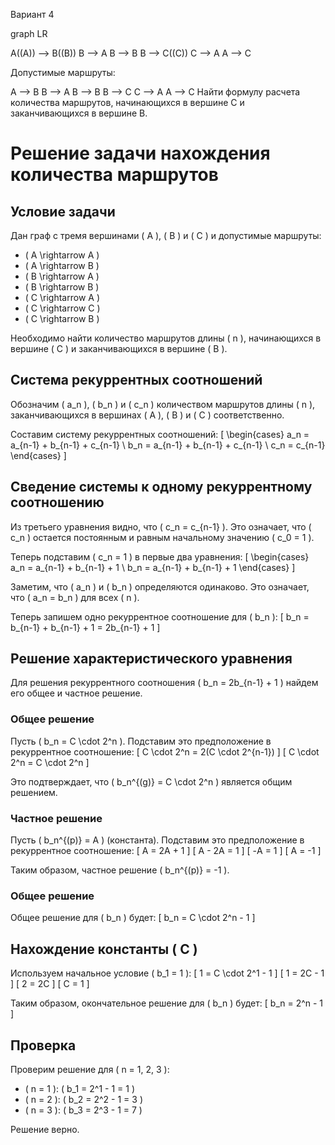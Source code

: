 Вариант 4

graph LR

A((A)) --> B((B))
B --> A
B --> B
B --> C((C))
C --> A
A --> C


Допустимые маршруты:

A --> B
B --> A
B --> B
B --> C
C --> A
A --> C
Найти формулу расчета количества маршрутов, начинающихся в вершине C и заканчивающихся в вершине B.


 # Решение задачи нахождения количества маршрутов

## Условие задачи

Дан граф с тремя вершинами \( A \), \( B \) и \( C \) и допустимые маршруты:

- \( A \rightarrow A \)
- \( A \rightarrow B \)
- \( B \rightarrow A \)
- \( B \rightarrow B \)
- \( C \rightarrow A \)
- \( C \rightarrow C \)
- \( C \rightarrow B \)

Необходимо найти количество маршрутов длины \( n \), начинающихся в вершине \( C \) и заканчивающихся в вершине \( B \).

## Система рекуррентных соотношений

Обозначим \( a_n \), \( b_n \) и \( c_n \) количеством маршрутов длины \( n \), заканчивающихся в вершинах \( A \), \( B \) и \( C \) соответственно.

Составим систему рекуррентных соотношений:
\[
\begin{cases}
a_n = a_{n-1} + b_{n-1} + c_{n-1} \\
b_n = a_{n-1} + b_{n-1} + c_{n-1} \\
c_n = c_{n-1}
\end{cases}
\]

## Сведение системы к одному рекуррентному соотношению

Из третьего уравнения видно, что \( c_n = c_{n-1} \). Это означает, что \( c_n \) остается постоянным и равным начальному значению \( c_0 = 1 \).

Теперь подставим \( c_n = 1 \) в первые два уравнения:
\[
\begin{cases}
a_n = a_{n-1} + b_{n-1} + 1 \\
b_n = a_{n-1} + b_{n-1} + 1
\end{cases}
\]

Заметим, что \( a_n \) и \( b_n \) определяются одинаково. Это означает, что \( a_n = b_n \) для всех \( n \).

Теперь запишем одно рекуррентное соотношение для \( b_n \):
\[
b_n = b_{n-1} + b_{n-1} + 1 = 2b_{n-1} + 1
\]

## Решение характеристического уравнения

Для решения рекуррентного соотношения \( b_n = 2b_{n-1} + 1 \) найдем его общее и частное решение.

### Общее решение

Пусть \( b_n = C \cdot 2^n \). Подставим это предположение в рекуррентное соотношение:
\[
C \cdot 2^n = 2(C \cdot 2^{n-1})
\]
\[
C \cdot 2^n = C \cdot 2^n
\]

Это подтверждает, что \( b_n^{(g)} = C \cdot 2^n \) является общим решением.

### Частное решение

Пусть \( b_n^{(p)} = A \) (константа). Подставим это предположение в рекуррентное соотношение:
\[
A = 2A + 1
\]
\[
A - 2A = 1
\]
\[
-A = 1
\]
\[
A = -1
\]

Таким образом, частное решение \( b_n^{(p)} = -1 \).

### Общее решение

Общее решение для \( b_n \) будет:
\[
b_n = C \cdot 2^n - 1
\]

## Нахождение константы \( C \)

Используем начальное условие \( b_1 = 1 \):
\[
1 = C \cdot 2^1 - 1
\]
\[
1 = 2C - 1
\]
\[
2 = 2C
\]
\[
C = 1
\]

Таким образом, окончательное решение для \( b_n \) будет:
\[
b_n = 2^n - 1
\]

## Проверка

Проверим решение для \( n = 1, 2, 3 \):

- \( n = 1 \): \( b_1 = 2^1 - 1 = 1 \)
- \( n = 2 \): \( b_2 = 2^2 - 1 = 3 \)
- \( n = 3 \): \( b_3 = 2^3 - 1 = 7 \)

Решение верно.